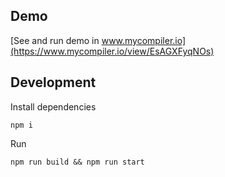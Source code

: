 ## Demo

[See and run demo in www.mycompiler.io](https://www.mycompiler.io/view/EsAGXFyqNOs)

## Development

Install dependencies
```console
npm i
```

Run
```console
npm run build && npm run start
```